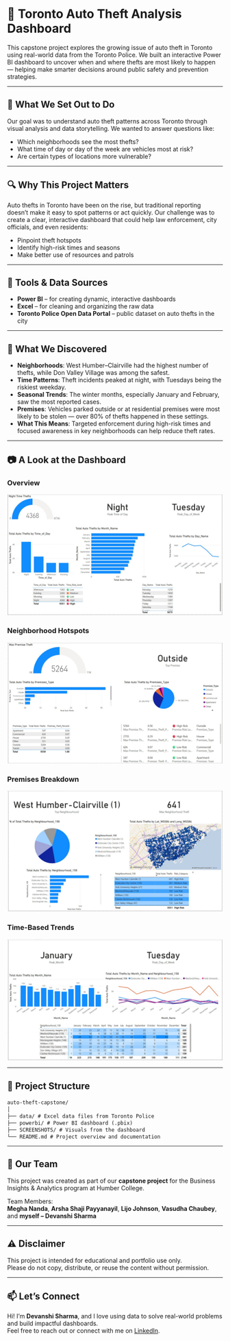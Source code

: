 # 🚨 Toronto Auto Theft Analysis Dashboard

This capstone project explores the growing issue of auto theft in Toronto using real-world data from the Toronto Police. We built an interactive Power BI dashboard to uncover when and where thefts are most likely to happen — helping make smarter decisions around public safety and prevention strategies.

---

## 🎯 What We Set Out to Do

Our goal was to understand auto theft patterns across Toronto through visual analysis and data storytelling. We wanted to answer questions like:
- Which neighborhoods see the most thefts?
- What time of day or day of the week are vehicles most at risk?
- Are certain types of locations more vulnerable?

---

## 🔍 Why This Project Matters

Auto thefts in Toronto have been on the rise, but traditional reporting doesn’t make it easy to spot patterns or act quickly. Our challenge was to create a clear, interactive dashboard that could help law enforcement, city officials, and even residents:
- Pinpoint theft hotspots
- Identify high-risk times and seasons
- Make better use of resources and patrols

---

## 🔧 Tools & Data Sources

- **Power BI** – for creating dynamic, interactive dashboards  
- **Excel** – for cleaning and organizing the raw data  
- **Toronto Police Open Data Portal** – public dataset on auto thefts in the city  

---

## 📌 What We Discovered

- **Neighborhoods**: West Humber–Clairville had the highest number of thefts, while Don Valley Village was among the safest.
- **Time Patterns**: Theft incidents peaked at night, with Tuesdays being the riskiest weekday.
- **Seasonal Trends**: The winter months, especially January and February, saw the most reported cases.
- **Premises**: Vehicles parked outside or at residential premises were most likely to be stolen — over 80% of thefts happened in these settings.
- **What This Means**: Targeted enforcement during high-risk times and focused awareness in key neighborhoods can help reduce theft rates.

---

## 📷 A Look at the Dashboard

### Overview
![Overview](SCREENSHOTS/Dashboard_Overview.jpg)

### Neighborhood Hotspots
![Theft By Neighborhoods](SCREENSHOTS/Theft_By_Neighborhoods.jpg)

### Premises Breakdown
![Theft By Premises Type](SCREENSHOTS/Theft_By_Premises_Type.jpg)

### Time-Based Trends
![Theft Trends By Time](SCREENSHOTS/Theft_Trends_By_Time.jpg)

---

## 📁 Project Structure

```
auto-theft-capstone/
│
├── data/ # Excel data files from Toronto Police
├── powerbi/ # Power BI dashboard (.pbix)
├── SCREENSHOTS/ # Visuals from the dashboard
└── README.md # Project overview and documentation
```

---

## 👥 Our Team

This project was created as part of our **capstone project** for the Business Insights & Analytics program at Humber College.

Team Members:  
**Megha Nanda**, **Arsha Shaji Payyanayil**, **Lijo Johnson**, **Vasudha Chaubey**, and **myself – Devanshi Sharma**

---

## ⚠️ Disclaimer

This project is intended for educational and portfolio use only.  
Please do not copy, distribute, or reuse the content without permission.

---

## 📫 Let’s Connect

Hi! I’m **Devanshi Sharma**, and I love using data to solve real-world problems and build impactful dashboards.  
Feel free to reach out or connect with me on [LinkedIn](https://www.linkedin.com/in/sharmadevanshi2000).
